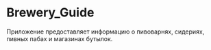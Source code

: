 # Brewery_Guide
Приложение предоставляет информацию о пивоварнях, сидериях, пивных пабах и магазинах бутылок.
